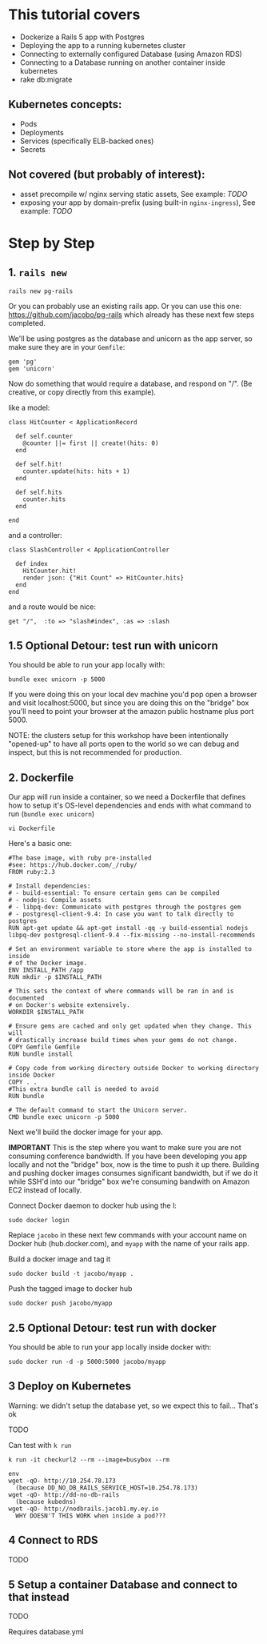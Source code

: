 # This tutorial covers

- Dockerize a Rails 5 app with Postgres
- Deploying the app to a running kubernetes cluster
- Connecting to externally configured Database (using Amazon RDS)
- Connecting to a Database running on another container inside kubernetes
- rake db:migrate

## Kubernetes concepts:

- Pods
- Deployments
- Services (specifically ELB-backed ones)
- Secrets

## Not covered (but probably of interest):

- asset precompile w/ nginx serving static assets, See example: *TODO*
- exposing your app by domain-prefix (using built-in `nginx-ingress`), See example: *TODO*

# Step by Step

## 1. `rails new`

    rails new pg-rails

Or you can probably use an existing rails app. Or you can use this one: https://github.com/jacobo/pg-rails which already has these next few steps completed.

We'll be using postgres as the database and unicorn as the app server, so make sure they are in your `Gemfile`:

    gem 'pg'
    gem 'unicorn'

Now do something that would require a database, and respond on "/". (Be creative, or copy directly from this example).

like a model:

    class HitCounter < ApplicationRecord

      def self.counter
        @counter ||= first || create!(hits: 0)
      end

      def self.hit!
        counter.update(hits: hits + 1)
      end

      def self.hits
        counter.hits
      end

    end

and a controller:

    class SlashController < ApplicationController

      def index
        HitCounter.hit!
        render json: {"Hit Count" => HitCounter.hits}
      end
    end

and a route would be nice:

    get "/",  :to => "slash#index", :as => :slash

## 1.5 Optional Detour: test run with unicorn

You should be able to run your app locally with:

    bundle exec unicorn -p 5000

If you were doing this on your local dev machine you'd pop open a browser and visit localhost:5000,
but since you are doing this on the "bridge" box you'll need to point your browser at the amazon public hostname plus port 5000.

NOTE: the clusters setup for this workshop have been intentionally "opened-up" to have all ports open to the world so we can debug and inspect, but this is not recommended for production.

## 2. Dockerfile

Our app will run inside a container, so we need a Dockerfile that defines how to setup it's OS-level dependencies and ends with what command to run (`bundle exec unicorn`)

    vi Dockerfile

Here's a basic one:

    #The base image, with ruby pre-installed
    #see: https://hub.docker.com/_/ruby/
    FROM ruby:2.3

    # Install dependencies:
    # - build-essential: To ensure certain gems can be compiled
    # - nodejs: Compile assets
    # - libpq-dev: Communicate with postgres through the postgres gem
    # - postgresql-client-9.4: In case you want to talk directly to postgres
    RUN apt-get update && apt-get install -qq -y build-essential nodejs libpq-dev postgresql-client-9.4 --fix-missing --no-install-recommends

    # Set an environment variable to store where the app is installed to inside
    # of the Docker image.
    ENV INSTALL_PATH /app
    RUN mkdir -p $INSTALL_PATH

    # This sets the context of where commands will be ran in and is documented
    # on Docker's website extensively.
    WORKDIR $INSTALL_PATH

    # Ensure gems are cached and only get updated when they change. This will
    # drastically increase build times when your gems do not change.
    COPY Gemfile Gemfile
    RUN bundle install

    # Copy code from working directory outside Docker to working directory inside Docker
    COPY . .
    #This extra bundle call is needed to avoid
    RUN bundle

    # The default command to start the Unicorn server.
    CMD bundle exec unicorn -p 5000

Next we'll build the docker image for your app.

**IMPORTANT** This is the step where you want to make sure you are not consuming conference bandwidth. If you have been developing you app locally and not the "bridge" box, now is the time to push it up there. Building and pushing docker images consumes significant bandwidth, but if we do it while SSH'd into our "bridge" box we're consuming bandwith on Amazon EC2 instead of locally.


Connect Docker daemon to docker hub using the l:

    sudo docker login

Replace `jacobo` in these next few commands with your account name on Docker hub (hub.docker.com), and `myapp` with the name of your rails app.

Build a docker image and tag it

    sudo docker build -t jacobo/myapp .

Push the tagged image to docker hub

    sudo docker push jacobo/myapp

## 2.5 Optional Detour: test run with docker

You should be able to run your app locally inside docker with:

    sudo docker run -d -p 5000:5000 jacobo/myapp

## 3 Deploy on Kubernetes

Warning: we didn't setup the database yet, so we expect this to fail... That's ok

TODO

Can test with `k run`

    k run -it checkurl2 --rm --image=busybox --rm

    env
    wget -qO- http://10.254.78.173
      (because DD_NO_DB_RAILS_SERVICE_HOST=10.254.78.173)
    wget -qO- http://dd-no-db-rails
      (because kubedns)
    wget -qO- http://nodbrails.jacob1.my.ey.io
      WHY DOESN'T THIS WORK when inside a pod???

## 4 Connect to RDS

TODO

## 5 Setup a container Database and connect to that instead

TODO

Requires database.yml

